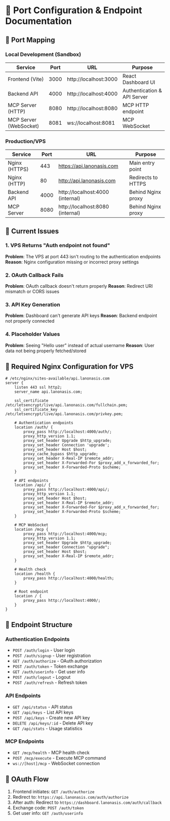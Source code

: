 # 📡 Port Configuration & Endpoint Documentation

## 🔢 Port Mapping

### Local Development (Sandbox)
| Service | Port | URL | Purpose |
|---------|------|-----|---------|
| Frontend (Vite) | 3000 | http://localhost:3000 | React Dashboard UI |
| Backend API | 4000 | http://localhost:4000 | Authentication & API Server |
| MCP Server (HTTP) | 8080 | http://localhost:8080 | MCP HTTP endpoint |
| MCP Server (WebSocket) | 8081 | ws://localhost:8081 | MCP WebSocket |

### Production/VPS
| Service | Port | URL | Purpose |
|---------|------|-----|---------|
| Nginx (HTTPS) | 443 | https://api.lanonasis.com | Main entry point |
| Nginx (HTTP) | 80 | http://api.lanonasis.com | Redirects to HTTPS |
| Backend API | 4000 | http://localhost:4000 (internal) | Behind Nginx proxy |
| MCP Server | 8080 | http://localhost:8080 (internal) | Behind Nginx proxy |

## 🚨 Current Issues

### 1. VPS Returns "Auth endpoint not found"
**Problem**: The VPS at port 443 isn't routing to the authentication endpoints
**Reason**: Nginx configuration missing or incorrect proxy settings

### 2. OAuth Callback Fails
**Problem**: OAuth callback doesn't return properly
**Reason**: Redirect URI mismatch or CORS issues

### 3. API Key Generation
**Problem**: Dashboard can't generate API keys
**Reason**: Backend endpoint not properly connected

### 4. Placeholder Values
**Problem**: Seeing "Hello user" instead of actual username
**Reason**: User data not being properly fetched/stored

## 🔧 Required Nginx Configuration for VPS

```nginx
# /etc/nginx/sites-available/api.lanonasis.com
server {
    listen 443 ssl http2;
    server_name api.lanonasis.com;
    
    ssl_certificate /etc/letsencrypt/live/api.lanonasis.com/fullchain.pem;
    ssl_certificate_key /etc/letsencrypt/live/api.lanonasis.com/privkey.pem;
    
    # Authentication endpoints
    location /auth/ {
        proxy_pass http://localhost:4000/auth/;
        proxy_http_version 1.1;
        proxy_set_header Upgrade $http_upgrade;
        proxy_set_header Connection 'upgrade';
        proxy_set_header Host $host;
        proxy_cache_bypass $http_upgrade;
        proxy_set_header X-Real-IP $remote_addr;
        proxy_set_header X-Forwarded-For $proxy_add_x_forwarded_for;
        proxy_set_header X-Forwarded-Proto $scheme;
    }
    
    # API endpoints
    location /api/ {
        proxy_pass http://localhost:4000/api/;
        proxy_http_version 1.1;
        proxy_set_header Host $host;
        proxy_set_header X-Real-IP $remote_addr;
        proxy_set_header X-Forwarded-For $proxy_add_x_forwarded_for;
        proxy_set_header X-Forwarded-Proto $scheme;
    }
    
    # MCP WebSocket
    location /mcp {
        proxy_pass http://localhost:4000/mcp;
        proxy_http_version 1.1;
        proxy_set_header Upgrade $http_upgrade;
        proxy_set_header Connection "upgrade";
        proxy_set_header Host $host;
        proxy_set_header X-Real-IP $remote_addr;
    }
    
    # Health check
    location /health {
        proxy_pass http://localhost:4000/health;
    }
    
    # Root endpoint
    location / {
        proxy_pass http://localhost:4000/;
    }
}
```

## 📍 Endpoint Structure

### Authentication Endpoints
- `POST /auth/login` - User login
- `POST /auth/signup` - User registration
- `GET /auth/authorize` - OAuth authorization
- `POST /auth/token` - Token exchange
- `GET /auth/userinfo` - Get user info
- `POST /auth/logout` - Logout
- `POST /auth/refresh` - Refresh token

### API Endpoints
- `GET /api/status` - API status
- `GET /api/keys` - List API keys
- `POST /api/keys` - Create new API key
- `DELETE /api/keys/:id` - Delete API key
- `GET /api/stats` - Usage statistics

### MCP Endpoints
- `GET /mcp/health` - MCP health check
- `POST /mcp/execute` - Execute MCP command
- `ws://[host]/mcp` - WebSocket connection

## 🔄 OAuth Flow

1. Frontend initiates: `GET /auth/authorize`
2. Redirect to: `https://api.lanonasis.com/auth/authorize`
3. After auth: Redirect to `https://dashboard.lanonasis.com/auth/callback`
4. Exchange code: `POST /auth/token`
5. Get user info: `GET /auth/userinfo`